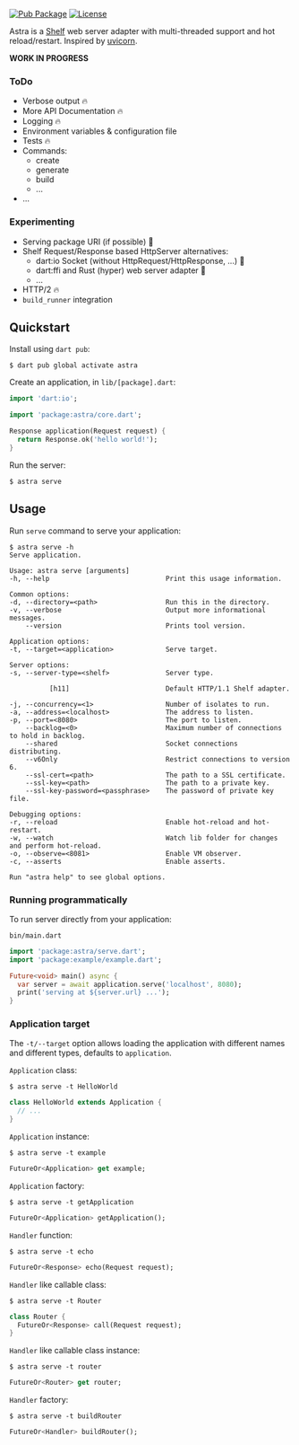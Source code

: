 [![Pub Package](https://img.shields.io/pub/v/astra.svg)](https://pub.dev/packages/astra)
[![License](https://img.shields.io/badge/License-MIT-blue.svg)](LICENSE)

Astra is a [Shelf][shelf] web server adapter with multi-threaded support and hot reload/restart.
Inspired by [uvicorn][uvicorn].

**WORK IN PROGRESS**

### ToDo
- Verbose output 🔥
- More API Documentation 🔥
- Logging 🔥
- Environment variables & configuration file
- Tests 🔥
- Commands:
  - create
  - generate
  - build
  - ...
- ...

### Experimenting
- Serving package URI (if possible) 🤔
- Shelf Request/Response based HttpServer alternatives:
  - dart:io Socket (without HttpRequest/HttpResponse, ...) 🤔
  - dart:ffi and Rust (hyper) web server adapter 🤔
  - ...
- HTTP/2 🔥
- `build_runner` integration

## Quickstart

Install using `dart pub`:

```console
$ dart pub global activate astra
```

Create an application, in `lib/[package].dart`:

```dart
import 'dart:io';

import 'package:astra/core.dart';

Response application(Request request) {
  return Response.ok('hello world!');
}
```

Run the server:

```console
$ astra serve
```

## Usage

Run `serve` command to serve your application:

```console
$ astra serve -h
Serve application.

Usage: astra serve [arguments]
-h, --help                             Print this usage information.

Common options:
-d, --directory=<path>                 Run this in the directory.
-v, --verbose                          Output more informational messages.
    --version                          Prints tool version.

Application options:
-t, --target=<application>             Serve target.

Server options:
-s, --server-type=<shelf>              Server type.

          [h11]                        Default HTTP/1.1 Shelf adapter.

-j, --concurrency=<1>                  Number of isolates to run.
-a, --address=<localhost>              The address to listen.
-p, --port=<8080>                      The port to listen.
    --backlog=<0>                      Maximum number of connections to hold in backlog.
    --shared                           Socket connections distributing.
    --v6Only                           Restrict connections to version 6.
    --ssl-cert=<path>                  The path to a SSL certificate.
    --ssl-key=<path>                   The path to a private key.
    --ssl-key-password=<passphrase>    The password of private key file.

Debugging options:
-r, --reload                           Enable hot-reload and hot-restart.
-w, --watch                            Watch lib folder for changes and perform hot-reload.
-o, --observe=<8081>                   Enable VM observer.
-c, --asserts                          Enable asserts.

Run "astra help" to see global options.
```

### Running programmatically

To run server directly from your application:

`bin/main.dart`

```dart
import 'package:astra/serve.dart';
import 'package:example/example.dart';

Future<void> main() async {
  var server = await application.serve('localhost', 8080);
  print('serving at ${server.url} ...');
}
```

### Application target

The `-t/--target` option allows loading the application with different names and different types, defaults to `application`.

`Application` class:
```console
$ astra serve -t HelloWorld
```
```dart
class HelloWorld extends Application {
  // ...
}
```

`Application` instance:
```console
$ astra serve -t example
```
```dart
FutureOr<Application> get example;
```

`Application` factory:
```console
$ astra serve -t getApplication
```
```dart
FutureOr<Application> getApplication();
```

`Handler` function:
```console
$ astra serve -t echo
```
```dart
FutureOr<Response> echo(Request request);
```

`Handler` like callable class:
```console
$ astra serve -t Router
```
```dart
class Router {
  FutureOr<Response> call(Request request);
}
```

`Handler` like callable class instance:
```console
$ astra serve -t router
```
```dart
FutureOr<Router> get router;
```

`Handler` factory:
```console
$ astra serve -t buildRouter
```
```dart
FutureOr<Handler> buildRouter();
```

[shelf]: https://github.com/dart-lang/shelf
[uvicorn]: https://github.com/encode/uvicorn
[path]: https://dart.dev/tools/pub/cmd/pub-global#running-a-script-from-your-path

